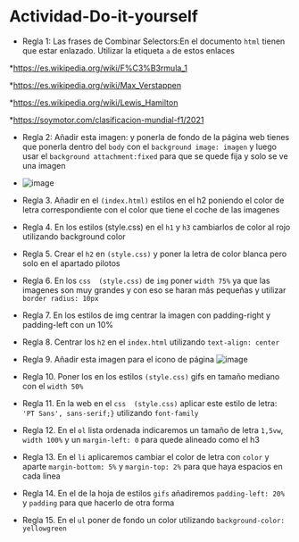 # Actividad-Do-it-yourself
* Regla 1: Las frases de Combinar Selectors:En el documento `html` tienen que estar enlazado.  Utilizar la etiqueta `a` de estos enlaces 

*https://es.wikipedia.org/wiki/F%C3%B3rmula_1

*https://es.wikipedia.org/wiki/Max_Verstappen

*https://es.wikipedia.org/wiki/Lewis_Hamilton

*https://soymotor.com/clasificacion-mundial-f1/2021

* Regla 2: Añadir esta imagen: y ponerla de fondo de la página web tienes que ponerla dentro del `body` con el `background image: imagen` y luego usar el `background attachment:fixed` para que se quede fija y solo se ve una imagen
* ![image](https://user-images.githubusercontent.com/75489959/141163791-f63166da-a177-4e30-9a99-8e347c71bc8f.jpg)



* Regla 3. Añadir en el `(index.html)` estilos en el h2 poniendo el color de letra correspondiente con el color que tiene el coche de las imagenes

* Regla 4. En los estilos (style.css) en el `h1` y `h3` cambiarlos de color al rojo utilizando background color

* Regla 5. Crear el `h2` en `(style.css)` y poner la letra de color blanca pero solo en el apartado pilotos

* Regla 6. En los `css  (style.css)` de `img` poner `width 75%` ya que las imagenes son muy grandes y con eso se haran más pequeñas y utilizar `border radius: 10px`

* Regla 7. En los estilos de img centrar la imagen con padding-right y padding-left con un 10%

* Regla 8. Centrar los `h2` en el `index.html` utilizando `text-align: center`

* Regla 9. Añadir esta imagen para el icono de página
![image](https://user-images.githubusercontent.com/75489959/141163528-541b2555-c87d-4eea-952c-e3a0426dbbe7.png)


* Regla 10.  Poner los  en los estilos `(style.css)` gifs en tamaño mediano con el `width 50%`

* Regla 11. En la web en el `css  (style.css)` aplicar este estilo de letra: `'PT Sans', sans-serif;}` utilizando `font-family`

 * Regla 12. En el `ol` lista ordenada indicaremos un tamaño de letra `1,5vw`, `width 100%` y un `margin-left: 0` para quede alineado como el h3 

 * Regla 13. En el `li` aplicaremos cambiar el color de letra con `color` y aparte `margin-bottom: 5%` y `margin-top: 2%` para que haya espacios en cada linea 

 * Regla 14. En el de la hoja de estilos  `gifs` añadiremos `padding-left: 20%` y `padding` para que hacerlo de otra forma

 * Regla 15. En el `ul` poner de fondo un color utilizando `background-color: yellowgreen` 


